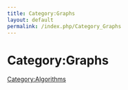 ```yaml
---
title: Category:Graphs
layout: default
permalink: /index.php/Category_Graphs
---
```


# Category:Graphs

[Category:Algorithms](Category_Algorithms)